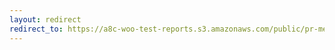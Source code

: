 ```yaml
---
layout: redirect
redirect_to: https://a8c-woo-test-reports.s3.amazonaws.com/public/pr-merge/45689/api/index.html
---
```


